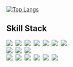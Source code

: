 

[![Top Langs](https://github-readme-stats.vercel.app/api/top-langs/?username=ChrisEuristic&layout=compact)](https://github.com/anuraghazra/github-readme-stats)

## Skill Stack

<img src="https://img.shields.io/badge/-TypeScript-blue">&nbsp;
<img src="https://img.shields.io/badge/-Vanilla JS-yellow">&nbsp;
<img src="https://img.shields.io/badge/-HTML5/CSS-purple">&nbsp;
<img src="https://img.shields.io/badge/-React.JS-orange">&nbsp;
<img src="https://img.shields.io/badge/-Node.js-success">&nbsp;
<img src="https://img.shields.io/badge/-Express.js-green">&nbsp;
<img src="https://img.shields.io/badge/-Flutter-blue">
<br>
<img src="https://img.shields.io/badge/-Java-ff0000">&nbsp;
<img src="https://img.shields.io/badge/-Spring Boot-green">&nbsp;
<img src="https://img.shields.io/badge/-Servlet JSP-yellow">
<br>
<img src="https://img.shields.io/badge/-MS Office-gray">&nbsp;
<img src="https://img.shields.io/badge/-MySQL-gray">&nbsp;
<img src="https://img.shields.io/badge/-TensorFlow-blueviolet">&nbsp;
<img src="https://img.shields.io/badge/-Raspberry Pi-skyblue">&nbsp;
<img src="https://img.shields.io/badge/-Photoshop-0000DD">&nbsp;
<img src="https://img.shields.io/badge/-Figma-4444ff">
